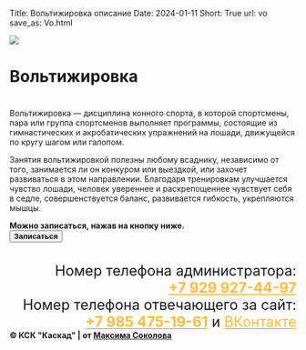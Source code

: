 Title: Вольтижировка описание
Date: 2024-01-11
Short: True
url: vo
save_as: Vo.html

<div class="emblem_mini">
          <a href="/"><img src="/theme/images/emblemob.png"></a>

<div class='albob2'>
     <h1 class='alb2'>Вольтижировка<h1>
</div>
<div class="description">
     <p>Вольтижировка — дисциплина конного спорта, в которой спортсмены, пара или группа спортсменов выполняет программы, состоящие из гимнастических и акробатических упражнений на лошади, движущейся по кругу шагом или галопом.</p>
     <p>Занятия вольтижировкой полезны любому всаднику, независимо от того, занимается ли он конкуром или выездкой, или захочет развиваться в этом направлении. Благодаря тренировкам улучшается чувство лошади, человек увереннее и раскрепощеннее чувствует себя в седле, совершенствуется баланс, развивается гибкость, укрепляются мышцы.</p>
</div>
<div class="op"><b>Можно записаться, нажав на кнопку ниже.</b></div>
<div class="buttons_gl">
     <a href="/training"><button class="button_gl2"><b>Записаться</b></button></a>
</div>
<div class="content">
     <a class='gl' href="/theme/images/Vol.jpg" style='background-image: url("/theme/images/Vol.jpg")'><p></p></a>
     <a class='gl' href="/theme/images/Volll.jpg" style='background-image: url("/theme/images/Volll.jpg")'><p></p></a>
     <a class='gl' href="/theme/images/Vol4.jpg" style='background-image: url("/theme/images/Vol4.jpg")'><p></p></a>
     <a class='gl' href="/theme/images/Vol5.jpg" style='background-image: url("/theme/images/Vol5.jpg")'><p></p></a>
</div>

<div class="footer2" style='margin-top: 35px;'>
     <div class='titlef' style='text-align: right; font-size: 25px;'>Номер телефона администратора: <br><a href="tel:+79299274497" style='color: #FFBC39;'><b>+7 929 927-44-97</b></a></div>
     <div class='titlef' style='text-align: right; font-size: 25px;'>Номер телефона отвечающего за сайт: <br><a href="tel:+79854751961" style='color: #FFBC39;'><b>+7 985 475-19-61</b></a> и <a href="https://vk.com/maxim_lyubertsy" style='color: #FFBC39;'>ВКонтакте</a></div>
     <div class="contein3"><b>© КСК "Каскад" | от <a href='https://vk.com/maxim_lyubertsy'>Максима Соколова</a></b></div>
</div>